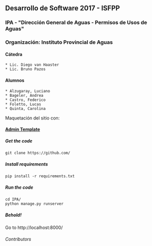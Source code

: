 ## Desarrollo de Software 2017 - ISFPP
### IPA - "Dirección General de Aguas - Permisos de Usos de Aguas"
### Organización: Instituto Provincial de Aguas

#### Cátedra
    * Lic. Diego van Haaster
    * Lic. Bruno Pazos

#### Alumnos
    * Alzugaray, Luciano
    * Bageler, Andrea
    * Castro, Federico 
    * Foletto, Lucas
    * Quinta, Carolina

Maquetación del sitio con: 
#### [ Admin Template](https://github.com/)

##### Get the code
    git clone https://github.com/

##### Install requirements 
    pip install -r requirements.txt

##### Run the code
    cd IPA/
    python manage.py runserver 
    
##### Behold!
Go to http://localhost:8000/

######  Contributors  
[](https://github.com/)  
[](https://github.com/)
